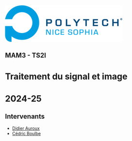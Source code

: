 ![PNS](logo-pns.png)
## MAM3 - TS2I
# Traitement du signal et image
# 2024-25

## Intervenants
- [Didier Auroux](https://math.univ-cotedazur.fr/~auroux)
- [Cédric Boulbe](https://math.univ-cotedazur.fr/~boulbe)
